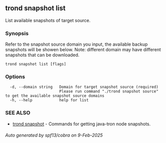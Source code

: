 ## trond snapshot list

List available snapshots of target source.

### Synopsis

Refer to the snapshot source domain you input, the available backup snapshots will be showen below.
Note: different domain may have different snapshots that can be downloaded.

```
trond snapshot list [flags]
```

### Options

```
  -d, --domain string   Domain for target snapshot source (required)
                        Please run command "./trond snapshot source" to get the available snapshot source domains
  -h, --help            help for list
```

### SEE ALSO

* [trond snapshot](trond_snapshot.md)	 - Commands for getting java-tron node snapshots.

###### Auto generated by spf13/cobra on 9-Feb-2025
